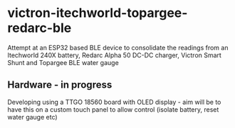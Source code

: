 # victron-itechworld-topargee-redarc-ble
Attempt at an ESP32 based BLE device to consolidate the readings from an Itechworld 240X battery, Redarc Alpha 50 DC-DC charger, Victron Smart Shunt and Topargee BLE water gauge

## Hardware - in progress
Developing using a TTGO 18560 board with OLED display - aim will be to have this on a custom touch panel to allow control (isolate battery, reset water gauge etc)